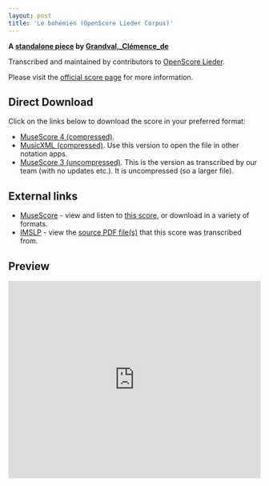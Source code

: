 ```yaml
---
layout: post
title: 'Le bohémien (OpenScore Lieder Corpus)'
---
```


__A [standalone piece](https://fourscoreandmore.org/openscore/lieder/Grandval,_Cl%C3%A9mence_de/_/) by [Grandval,_Clémence_de](https://fourscoreandmore.org/openscore/lieder/Grandval,_Cl%C3%A9mence_de)__

Transcribed and maintained by contributors to [OpenScore Lieder].

Please visit the [official score page] for more information.

[official score page]: https://musescore.com/openscore-lieder-corpus/scores/6239101
[OpenScore Lieder]: https://musescore.com/openscore-lieder-corpus

## Direct Download

Click on the links below to download the score in your preferred format:
- [MuseScore 4 (compressed)](https://fourscoreandmore.org/openscore/lieder/Grandval,_Cl%C3%A9mence_de/_/Le_boh%C3%A9mien.mscz).
- [MusicXML (compressed)](https://fourscoreandmore.org/openscore/lieder/Grandval,_Cl%C3%A9mence_de/_/Le_boh%C3%A9mien.mxl). Use this version to open the file in other notation apps.
- [MuseScore 3 (uncompressed)](https://raw.githubusercontent.com/OpenScore/Lieder/refs/heads/main/scores/Grandval,_Cl%C3%A9mence_de/_/Le_boh%C3%A9mien/lc6239101.mscx). This is the version as transcribed by our team (with no updates etc.). It is uncompressed (so a larger file).

## External links

- [MuseScore] - view and listen to [this score][MuseScore], or download in a variety of formats.
- [IMSLP] - view the [source PDF file(s)][IMSLP] that this score was transcribed from.

[MuseScore]: https://musescore.com/score/6239101
[IMSLP]: https://imslp.org/wiki/Special:ReverseLookup/329302

## Preview

<iframe width="100%" height="394" src="https://musescore.com/openscore-lieder-corpus/scores/6239101/embed" frameborder="0" allowfullscreen allow="autoplay; fullscreen"></iframe>
